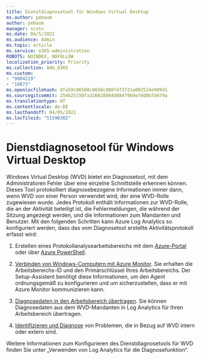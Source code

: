 ```yaml
---
title: Dienstdiagnosetool für Windows Virtual Desktop
ms.author: pebaum
author: pebaum
manager: scotv
ms.date: 04/5/2021
ms.audience: Admin
ms.topic: article
ms.service: o365-administration
ROBOTS: NOINDEX, NOFOLLOW
localization_priority: Priority
ms.collection: Adm_O365
ms.custom:
- "9004219"
- "10873"
ms.openlocfilehash: dfa59c86508c8658c880f4f3f21a002524e909d1
ms.sourcegitcommit: 254b25150fa326628084d08479b0e7dd8b7d479a
ms.translationtype: HT
ms.contentlocale: de-DE
ms.lasthandoff: 04/05/2021
ms.locfileid: "51590302"
---
```

# <a name="service-diagnostics-tool-for-windows-virtual-desktop"></a>Dienstdiagnosetool für Windows Virtual Desktop

Windows Virtual Desktop (WVD) bietet ein Diagnosetool, mit dem Administratoren Fehler über eine einzelne Schnittstelle erkennen können. Dieses Tool protokolliert diagnosebezogene Informationen immer dann, wenn WVD von einer Person verwendet wird, der eine WVD-Rolle zugewiesen wurde. Jedes Protokoll enthält Informationen zur WVD-Rolle, die an der Aktivität beteiligt ist, die Fehlermeldungen, die während der Sitzung angezeigt werden, und die Informationen zum Mandanten und Benutzer. Mit den folgenden Schritten kann Azure Log Analytics so konfiguriert werden, dass das vom Diagnosetool erstellte Aktivitätsprotokoll erfasst wird:

1. Erstellen eines Protokollanalysearbeitsbereichs mit dem [Azure-Portal](https://go.microsoft.com/fwlink/?linkid=2129500) oder über [Azure PowerShell](https://go.microsoft.com/fwlink/?linkid=2129501).

1. [Verbinden von Windows-Computern mit Azure Monitor](https://go.microsoft.com/fwlink/?linkid=2129913). Sie erhalten die Arbeitsbereichs-ID und den Primärschlüssel Ihres Arbeitsbereichs. Der Setup-Assistent benötigt diese Informationen, um den Agent ordnungsgemäß zu konfigurieren und um sicherzustellen, dass er mit Azure Monitor kommunizieren kann.

1. [Diagnosedaten in den Arbeitsbereich übertragen](https://go.microsoft.com/fwlink/?linkid=2128284). Sie können Diagnosedaten aus dem WVD-Mandanten in Log Analytics für Ihren Arbeitsbereich übertragen.

1. [Identifizieren und Diagnose](https://docs.microsoft.com/azure/virtual-desktop/diagnostics-role-service#diagnose-issues-with-powershell) von Problemen, die in Bezug auf WVD intern oder extern sind.

Weitere Informationen zum Konfigurieren des Dienstdiagnosetools für WVD finden Sie unter „Verwenden von Log Analytics für die Diagnosefunktion“.